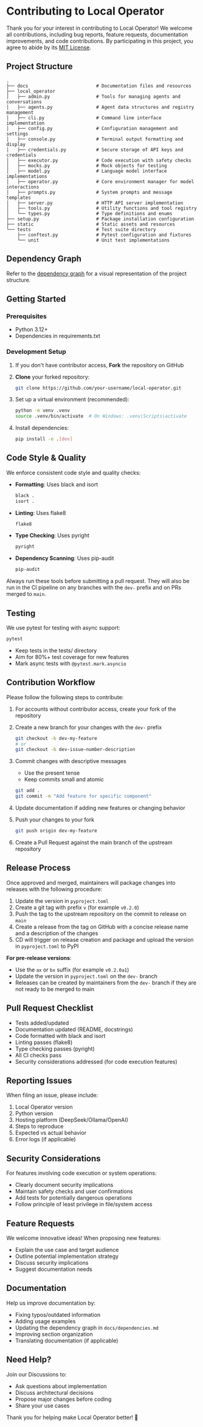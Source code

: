 # Contributing to Local Operator

Thank you for your interest in contributing to Local Operator! We welcome all contributions, including bug reports, feature requests, documentation improvements, and code contributions. By participating in this project, you agree to abide by its [MIT License](LICENSE).

## Project Structure

```shell
.
├── docs                         # Documentation files and resources
├── local_operator
│   ├── admin.py                 # Tools for managing agents and conversations
│   ├── agents.py                # Agent data structures and registry management
│   ├── cli.py                   # Command line interface implementation
│   ├── config.py                # Configuration management and settings
│   ├── console.py               # Terminal output formatting and display
│   ├── credentials.py           # Secure storage of API keys and credentials
│   ├── executor.py              # Code execution with safety checks
│   ├── mocks.py                 # Mock objects for testing
│   ├── model.py                 # Language model interface implementations
│   ├── operator.py              # Core environment manager for model interactions
│   ├── prompts.py               # System prompts and message templates
│   ├── server.py                # HTTP API server implementation
│   ├── tools.py                 # Utility functions and tool registry
│   └── types.py                 # Type definitions and enums
├── setup.py                     # Package installation configuration
├── static                       # Static assets and resources
└── tests                        # Test suite directory
    ├── conftest.py              # Pytest configuration and fixtures
    └── unit                     # Unit test implementations
```

## Dependency Graph

Refer to the [dependency graph](docs/dependencies.md) for a visual representation of the project structure.

## Getting Started

### Prerequisites

- Python 3.12+
- Dependencies in requirements.txt

### Development Setup

1. If you don't have contributor access, **Fork** the repository on GitHub
2. **Clone** your forked repository:

   ```bash
   git clone https://github.com/your-username/local-operator.git
   ```

3. Set up a virtual environment (recommended):

   ```bash
   python -m venv .venv
   source .venv/bin/activate  # On Windows: .venv\Scripts\activate
   ```

4. Install dependencies:

   ```bash
   pip install -e .[dev]
   ```

## Code Style & Quality

We enforce consistent code style and quality checks:

- **Formatting**: Uses black and isort

  ```bash
  black .
  isort .
  ```

- **Linting**: Uses flake8

  ```bash
  flake8
  ```

- **Type Checking**: Uses pyright

  ```bash
  pyright
  ```

- **Dependency Scanning**: Uses pip-audit

  ```bash
  pip-audit
  ```

Always run these tools before submitting a pull request.  They will also be run in the CI pipeline on any branches with the `dev-` prefix and on PRs merged to `main`.

## Testing

We use pytest for testing with async support:

```bash
pytest
```

- Keep tests in the tests/ directory
- Aim for 80%+ test coverage for new features
- Mark async tests with `@pytest.mark.asyncio`

## Contribution Workflow

Please follow the following steps to contribute:

1. For accounts without contributor access, create your fork of the repository
2. Create a new branch for your changes with the `dev-` prefix

   ```bash
   git checkout -b dev-my-feature
   # or
   git checkout -b dev-issue-number-description
   ```

3. Commit changes with descriptive messages
   - Use the present tense
   - Keep commits small and atomic

   ```bash
   git add .
   git commit -m "Add feature for specific component"
   ```

4. Update documentation if adding new features or changing behavior

5. Push your changes to your fork

   ```bash
   git push origin dev-my-feature
   ```

6. Create a Pull Request against the main branch of the upstream repository

## Release Process

Once approved and merged, maintainers will package changes into releases with the following procedure:

1. Update the version in `pyproject.toml`
2. Create a git tag with prefix `v` (for example `v0.2.0`)
3. Push the tag to the upstream repository on the commit to release on `main`
4. Create a release from the tag on GitHub with a concise release name and a description of the changes
5. CD will trigger on release creation and package and upload the version in `pyproject.toml` to PyPI

**For pre-release versions**:

- Use the `ax` or `bx` suffix (for example `v0.2.0a1`)
- Update the version in `pyproject.toml` on the `dev-` branch
- Releases can be created by maintainers from the `dev-` branch if they are not ready to be merged to main

## Pull Request Checklist

- Tests added/updated
- Documentation updated (README, docstrings)
- Code formatted with black and isort
- Linting passes (flake8)
- Type checking passes (pyright)
- All CI checks pass
- Security considerations addressed (for code execution features)

## Reporting Issues

When filing an issue, please include:

1. Local Operator version
2. Python version
3. Hosting platform (DeepSeek/Ollama/OpenAI)
4. Steps to reproduce
5. Expected vs actual behavior
6. Error logs (if applicable)

## Security Considerations

For features involving code execution or system operations:

- Clearly document security implications
- Maintain safety checks and user confirmations
- Add tests for potentially dangerous operations
- Follow principle of least privilege in file/system access

## Feature Requests

We welcome innovative ideas! When proposing new features:

- Explain the use case and target audience
- Outline potential implementation strategy
- Discuss security implications
- Suggest documentation needs

## Documentation

Help us improve documentation by:

- Fixing typos/outdated information
- Adding usage examples
- Updating the dependency graph in `docs/dependencies.md`
- Improving section organization
- Translating documentation (if applicable)

## Need Help?

Join our Discussions to:

- Ask questions about implementation
- Discuss architectural decisions
- Propose major changes before coding
- Share your use cases

Thank you for helping make Local Operator better! 🚀
